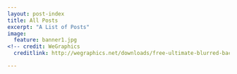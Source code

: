 ```yaml
---
layout: post-index
title: All Posts
excerpt: "A List of Posts"
image:
  feature: banner1.jpg
<!-- credit: WeGraphics
  creditlink: http://wegraphics.net/downloads/free-ultimate-blurred-background-pack/-->

---
```

